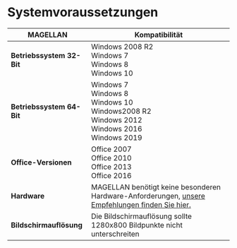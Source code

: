 # Systemvoraussetzungen

|MAGELLAN| Kompatibilität|
--|--|
|**Betriebssystem 32-Bit**|Windows  2008 R2<br/>Windows  7<br/>Windows  8<br/>Windows  10 |
|**Betriebssystem 64-Bit**|Windows 7<br/>Windows 8<br/>Windows 10<br/>Windows2008 R2<br/>Windows 2012<br/>Windows 2016<br/>Windows 2019|
|**Office-Versionen**|Office  2007<br/>Office 2010<br/>Office 2013<br/>Office 2016|
|**Hardware**|MAGELLAN benötigt keine besonderen Hardware-Anforderungen, [unsere Empfehlungen finden Sie hier.](https://doc.kb.stueber.de/magellan/system-requirements.html)|
|**Bildschirmauflösung**|Die Bildschirmauflösung sollte 1280x800 Bildpunkte nicht unterschreiten|
